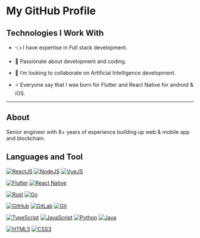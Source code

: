 # My GitHub Profile

## Technologies I Work With

<!-- <div>
  <img src="https://cdn.jsdelivr.net/gh/devicons/devicon/icons/html5/html5-original.svg" alt="HTML5 Icon" width="50" height="50" />
  <img src="https://cdn.jsdelivr.net/gh/devicons/devicon/icons/css3/css3-original.svg" alt="CSS3 Icon" width="50" height="50" />
  <img src="https://cdn.jsdelivr.net/gh/devicons/devicon/icons/bootstrap/bootstrap-original.svg" alt="Bootstrap Icon" width="50" height="50" />
  <img src="https://cdn.jsdelivr.net/gh/devicons/devicon/icons/javascript/javascript-original.svg" alt="JavaScript Icon" width="50" height="50" />
  <img src="https://cdn.simpleicons.org/tailwindcss/38B2AC" alt="Tailwind CSS Icon" width="50" height="50" />
  <img src="https://upload.wikimedia.org/wikipedia/en/thumb/9/9e/JQuery_logo.svg/1200px-JQuery_logo.svg.png" alt="Jquery Icon" width="50" height="50" />
  <img src="https://upload.wikimedia.org/wikipedia/commons/2/27/PHP-logo.svg" alt="PHP Icon" width="50" height="50" />
  <img src="https://laravel.com/img/logomark.min.svg" alt="Laravel Icon" width="50" height="50" />
  <img src="https://raw.githubusercontent.com/github/explore/80688e429a7d4ef2fca1e82350fe8e3517d3494d/topics/nodejs/nodejs.png" alt="Node Icon" width="50" height="50" />
  <img src="https://raw.githubusercontent.com/github/explore/80688e429a7d4ef2fca1e82350fe8e3517d3494d/topics/express/express.png" alt="Express Icon" width="50" height="50" />
  <img src="https://raw.githubusercontent.com/github/explore/80688e429a7d4ef2fca1e82350fe8e3517d3494d/topics/mongodb/mongodb.png" alt="MongoDB Icon" width="50" height="50" />
  <img src="https://cdn.jsdelivr.net/gh/devicons/devicon/icons/react/react-original.svg" alt="React Icon" width="50" height="50" />
  <img src="https://cdn.jsdelivr.net/gh/devicons/devicon/icons/nextjs/nextjs-original.svg" alt="Next.js Icon" width="50" height="50" />
  <img src="https://cdn.jsdelivr.net/gh/devicons/devicon/icons/vuejs/vuejs-original.svg" alt="Vue.js Icon" width="50" height="50" />
  <img src="https://cdn.jsdelivr.net/gh/devicons/devicon/icons/react/react-original.svg" alt="React Native Icon" width="50" height="50" />
  <img src="https://cdn.jsdelivr.net/gh/devicons/devicon/icons/adonisjs/adonisjs-original.svg" alt="Web API Icon" width="50" height="50" />
</div> -->
<!-- 
<h1 align="center">
  <a href="https://git.io/typing-svg">
    <img src="https://readme-typing-svg.herokuapp.com/?lines=Senior+Blockchain+Engineer;Senior+Web3+Engineer;Senior+NFT+Engineer;Senior+Solana+Engineer;Senior+Full-Stack+Engineer&center=true&size=28&color=ff8a65">
  </a>

  <a href="https://git.io/typing-svg">
    <img src="https://readme-typing-svg.herokuapp.com/?lines=Senior+Solana+Engineer;Senior+NFT+Engineer;Senior+Web3+Engineer;Senior+Blockchain+Engineer;Senior+Full-Stack+Engineer&center=true&size=28&color=54AEFF">
  </a>
</h1> -->

<p align="center">

  <!-- <a href="#">
    <img height="40px" src="Images/Static/portfolio.png" title="Portfolio">
  </a>
  <a href="#">
    <img height="40px" src="Images/Static/linkedin.png" title="LinkedIn">
  </a>
  <a href="#">
    <img height="40px" src="Images/Static/gmail.png" title="Mail">
  </a>
  <a href="#">
    <img height="40px" src="Images/Static/twitter.png" title="Twitter">
  </a>
  <a href="#">
    <img height="40px" src="Images/Static/discord.png" title="Discord">
  </a> -->

  <!-- <a href="https://Tarun-Kamboj.github.io">
    <img height="40px" src="Images/Static/portfolio.png" title="Portfolio">
  </a>
  <a href="https://www.linkedin.com/in/kambojtarun">
    <img height="40px" src="Images/Static/linkedin.png" title="LinkedIn">
  </a>
  <a href="mailto:kambojtarun02@gmail.com">
    <img height="40px" src="Images/Static/gmail.png" title="Mail">
  </a>
  <a href="https://twitter.com/TarunKamboj_">
    <img height="40px" src="Images/Static/twitter.png" title="Twitter">
  </a>
  <a href="https://discord.com/users/724826268645851157">
    <img height="40px" src="Images/Static/discord.png" title="Discord">
  </a> -->

  <!-- <img src="Images/Dynamic/snake.svg" style="background:#161b22;"> -->
  
</p>

- 👈 I have expertise in Full stack development.   
  

- 🌱 Passionate about development and coding.  
  

- 💞️ I’m looking to collaborate on Artificial Intelligence development.  

- ⭐ Everyone say that I was born for Flutter and React Native for android & iOS.

<!-- <h2 align="center">⚡ Stats</h2> -->

<!-- <p align=center> -->
  <!-- <img src="https://activity-graph.herokuapp.com/graph?username=phantom0109&theme=react-dark&bg_color=20232a&hide_border=true" width="100%"/> --> 
<!-- </p> -->
<!-- <div class="d-block", align="center"> -->

<!-- [![trophy](https://github-profile-trophy.vercel.app/?username=kittinan&theme=onedark&style=center&column=10)](https://github.com/ryo-ma/github-profile-trophy) -->
<!-- [![trophy](https://github-profile-trophy.vercel.app/?username=ryo-ma&column=8)](https://github.com/ryo-ma/github-profile-trophy) -->

---
</div>
  
## About

Senior engineer with 8+ years of experience building up web & mobile app and blockchain.


## Languages and Tool

[![ReactJS](https://img.shields.io/badge/-ReactJS-61DAFB?style=flat&logo=react&logoColor=white&link=https://github.com/phantom0109/)](https://github.com/phantom0109/) 
[![NodeJS](https://img.shields.io/badge/-Node.js-181717?style=flat&logo=nodedotjs&logoColor=white&link=https://github.com/phantom0109/)](https://github.com/phantom0109/) 
[![VueJS](https://img.shields.io/badge/VueJS-41B883??style=flat&logo=vue.js&logoColor=white&link=https://github.com/phantom0109/)](https://github.com/phantom0109/)

[![Flutter](https://img.shields.io/badge/Flutter-02569B?style=flat&logo=flutter&logoColor=white&link=https://github.com/phantom0109/)](https://github.com/phantom0109/)
[![React Native](https://img.shields.io/badge/React_Native-20232A?style=flat&logo=react&logoColor=61DAFB&link=https://github.com/phantom0109/)](https://github.com/phantom0109/)

[![Rust](https://img.shields.io/badge/Rust-black?style=flat&logo=rust&logoColor=white&link=https://github.com/phantom0109/)](https://github.com/phantom0109/)
[![Go](https://img.shields.io/badge/-Go-00ADD8?style=flat&logo=go&logoColor=white&link=https://github.com/phantom0109/)](https://github.com/phantom0109/)

[![GitHub](https://img.shields.io/badge/-GitHub-181717?style=flat&logo=github&link=https://github.com/phantom0109/)](https://github.com/phantom0109/)
[![GitLab](https://img.shields.io/badge/-GitLab-FCA121?style=flat&logo=gitlab&link=https://github.com/phantom0109/)](https://github.com/phantom0109/)
[![Git](https://img.shields.io/badge/-Git-black?style=flat&logo=git&link=https://github.com/phantom0109/)](https://github.com/phantom0109/) 

[![TypeScript](https://img.shields.io/badge/TypeScript-black?style=flat&logo=typescript&link=https://github.com/phantom0109/)](https://github.com/phantom0109/)
[![JavaScript](https://img.shields.io/badge/-JavaScript-black?style=flat&logo=javascript&link=https://github.com/phantom0109/)](https://github.com/phantom0109/)
[![Python](https://img.shields.io/badge/-Python-black?style=flat&logo=python&link=https://github.com/phantom0109/)](https://github.com/phantom0109/)
[![Java](https://img.shields.io/badge/Java-orange?style=flat&logo=java&logoColor=white&link=https://github.com/phantom0109/)](https://github.com/phantom0109/)

[![HTML5](https://img.shields.io/badge/-HTML5-E34F26?style=flat&logo=html5&logoColor=white&link=https://github.com/phantom0109/)](https://github.com/phantom0109/) 
[![CSS3](https://img.shields.io/badge/-CSS3-1572B6?style=flat&logo=css3&link=https://github.com/phantom0109/)](https://github.com/phantom0109/) 
<br>
<br>

  
</div>
